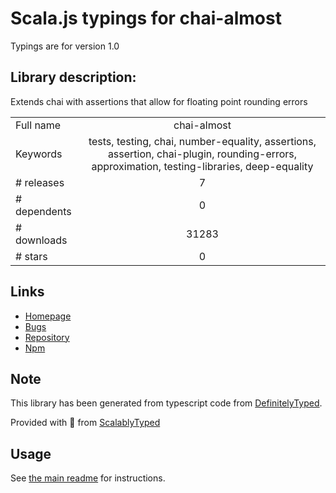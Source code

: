 
# Scala.js typings for chai-almost

Typings are for version 1.0

## Library description:
Extends chai with assertions that allow for floating point rounding errors

|                    |                 |
| ------------------ | :-------------: |
| Full name          | chai-almost |
| Keywords           | tests, testing, chai, number-equality, assertions, assertion, chai-plugin, rounding-errors, approximation, testing-libraries, deep-equality |
| # releases         | 7 |
| # dependents       | 0 |
| # downloads        | 31283 |
| # stars            | 0 |

## Links
- [Homepage](https://github.com/nmuldavin/chai-almost#readme)
- [Bugs](https://github.com/nmuldavin/chai-almost/issues)
- [Repository](https://github.com/nmuldavin/chai-almost)
- [Npm](https://www.npmjs.com/package/chai-almost)
    


## Note
This library has been generated from typescript code from [DefinitelyTyped](https://definitelytyped.org).

Provided with :purple_heart: from [ScalablyTyped](https://github.com/oyvindberg/ScalablyTyped)

## Usage
See [the main readme](../../readme.md) for instructions.


